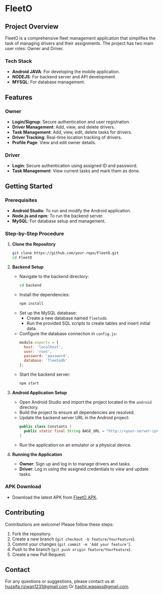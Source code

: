 # FleetO

## Project Overview
FleetO is a comprehensive fleet management application that simplifies the task of managing drivers and their assignments. The project has two main user roles: Owner and Driver.

### Tech Stack
- **Android JAVA**: For developing the mobile application.
- **NODEJS**: For backend server and API development.
- **MYSQL**: For database management.

## Features

### Owner
- **Login/Signup**: Secure authentication and user registration.
- **Driver Management**: Add, view, and delete drivers.
- **Task Management**: Add, view, edit, delete tasks for drivers.
- **Driver Tracking**: Real-time location tracking of drivers.
- **Profile Page**: View and edit owner details.

### Driver
- **Login**: Secure authentication using assigned ID and password.
- **Task Management**: View current tasks and mark them as done.

## Getting Started

### Prerequisites
- **Android Studio**: To run and modify the Android application.
- **Node.js and npm**: To run the backend server.
- **MySQL**: For database setup and management.

### Step-by-Step Procedure

1. **Clone the Repository**
   ```sh
   git clone https://github.com/your-repo/FleetO.git
   cd FleetO
   ```

2. **Backend Setup**
   - Navigate to the backend directory:
     ```sh
     cd backend
     ```
   - Install the dependencies:
     ```sh
     npm install
     ```
   - Set up the MySQL database:
     - Create a new database named `fleetodb`.
     - Run the provided SQL scripts to create tables and insert initial data.
   - Configure the database connection in `config.js`:
     ```js
     module.exports = {
       host: 'localhost',
       user: 'root',
       password: 'password',
       database: 'fleetodb'
     };
     ```
   - Start the backend server:
     ```sh
     npm start
     ```

3. **Android Application Setup**
   - Open Android Studio and import the project located in the `android` directory.
   - Build the project to ensure all dependencies are resolved.
   - Update the backend server URL in the Android project:
     ```java
     public class Constants {
       public static final String BASE_URL = "http://<your-server-ip>:<port>";
     }
     ```
   - Run the application on an emulator or a physical device.

4. **Running the Application**
   - **Owner**: Sign up and log in to manage drivers and tasks.
   - **Driver**: Log in using the assigned credentials to view and update tasks.

### APK Download
- Download the latest APK from [FleetO APK](https://drive.google.com/file/d/1csCQ-ez77L7tP_sqblx6EVEPD9Pb6wUD/view?usp=drive_link).

## Contributing
Contributions are welcome! Please follow these steps:
1. Fork the repository.
2. Create a new branch (`git checkout -b feature/YourFeature`).
3. Commit your changes (`git commit -m 'Add your feature'`).
4. Push to the branch (`git push origin feature/YourFeature`).
5. Create a new Pull Request.

## Contact
For any questions or suggestions, please contact us at [huzaifa.rizwan1231@gmail.com](mailto:huzaifa.rizwan1231@gmail.com) Or [hashir.waqass@gmail.com](mailto:hashir.waqass@gmail.com).
